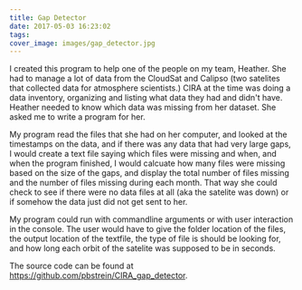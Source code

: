 ```yaml
---
title: Gap Detector
date: 2017-05-03 16:23:02
tags:
cover_image: images/gap_detector.jpg
---
```


I created this program to help one of the people on my team, Heather. She had to manage a lot of data from the CloudSat and Calipso (two satelites that collected data for atmosphere scientists.) CIRA at the time was doing a data inventory, organizing and listing what data they had and didn't have. Heather needed to know which data was missing from her dataset. She asked me to write a program for her. 

My program read the files that she had on her computer, and looked at the timestamps on the data, and if there was any data that had very large gaps, I would create a text file saying which files were missing and when, and when the program finished, I would calcuate how many files were missing based on the size of the gaps, and display the total number of files missing and the number of files missing during each month. That way she could check to see if there were no data files at all (aka the satelite was down) or if somehow the data just did not get sent to her. 

My program could run with commandline arguments or with user interaction in the console. The user would have to give the folder location of the files, the output location of the textfile, the type of file is should be looking for, and how long each orbit of the satelite was supposed to be in seconds.

The source code can be found at https://github.com/pbstrein/CIRA_gap_detector.